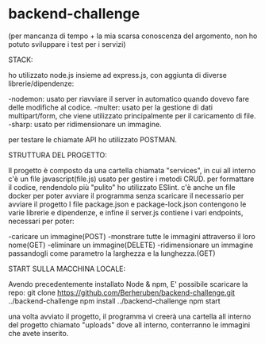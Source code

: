 # backend-challenge
(per mancanza di tempo + la mia scarsa conoscenza del argomento, non ho potuto sviluppare i test per i servizi)

STACK:

ho utilizzato node.js insieme ad express.js, con aggiunta di diverse librerie/dipendenze:

-nodemon: usato per riavviare il server in automatico quando dovevo fare delle modifiche al codice.
-multer: usato per la gestione di dati multipart/form, che viene utilizzato principalmente per il caricamento di file.
-sharp: usato per ridimensionare un immagine.

per testare le chiamate API ho utilizzato POSTMAN.

STRUTTURA DEL PROGETTO:

Il progetto è composto da una cartella chiamata "services", in cui all interno c'è un file javascript(file.js) usato per gestire i metodi CRUD.
per formattare il codice, rendendolo più "pulito" ho utilizzato ESlint.
c'è anche un file docker per poter avviare il programma senza scaricare il necessario per avviare il progetto
I file package.json e package-lock.json contengono le varie librerie e dipendenze, e infine il server.js contiene i vari endpoints, necessari per poter:

-caricare un immagine(POST)
-monstrare tutte le immagini attraverso il loro nome(GET)
-eliminare un immagine(DELETE)
-ridimensionare un immagine passandogli come parametro la larghezza e la lunghezza.(GET)

START SULLA MACCHINA LOCALE:

Avendo precedentemente installato Node & npm, E' possibile scaricare la repo: 
git clone https://github.com/Berheruben/backend-challenge.git
../backend-challenge npm install
../backend-challenge npm start

una volta avviato il progetto, il programma vi creerà una cartella all interno del progetto chiamato "uploads" dove all interno, conterranno le immagini che avete inserito. 



